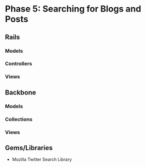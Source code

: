# Phase 5: Searching for Blogs and Posts

## Rails
### Models

### Controllers

### Views

## Backbone
### Models

### Collections

### Views

## Gems/Libraries
* Mozilla Twitter Search Library
